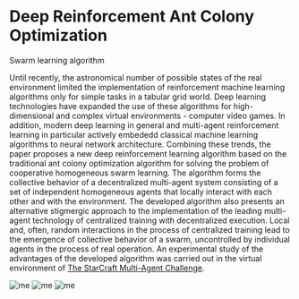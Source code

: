# Deep Reinforcement Ant Colony Optimization
Swarm learning algorithm

Until recently, the astronomical number of possible states of the real environment limited the implementation of reinforcement machine learning algorithms only for simple tasks in a tabular grid world. Deep learning technologies have expanded the use of these algorithms for high-dimensional and complex virtual environments - computer video games. In addition, modern deep learning in general and multi-agent reinforcement learning in particular actively embededd classical machine learning algorithms to neural network architecture. Combining these trends, the paper proposes a new deep reinforcement learning algorithm based on the traditional ant colony optimization algorithm for solving the problem of cooperative homogeneous swarm learning. The algorithm forms the collective behavior of a decentralized multi-agent system consisting of a set of independent homogeneous agents that locally interact with each other and with the environment. The developed algorithm also presents an alternative stigmergic approach to the implementation of the leading multi-agent technology of centralized training with decentralized execution. Local and, often, random interactions in the process of centralized training lead to the emergence of collective behavior of a swarm, uncontrolled by individual agents in the process of real operation. An experimental study of the advantages of the developed algorithm was carried out in the virtual environment of [The StarCraft Multi-Agent Challenge](https://github.com/oxwhirl/smac). 

![me](https://github.com/Alekat13/Deep-Reinforcement-Ant-Colony-Optimization-/blob/main/DRACO_Learning1.gif)
![me](https://github.com/Alekat13/Deep-Reinforcement-Ant-Colony-Optimization-/blob/main/DRACO_Testing1.gif)
![me](https://github.com/Alekat13/Deep-Reinforcement-Ant-Colony-Optimization-/blob/main/DRACO_Testing2.gif)
